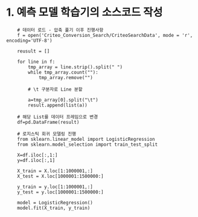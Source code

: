 # 1. 예측 모델 학습기의 소스코드 작성

        # 데이터 로드 - 압축 풀기 이후 진행사항
        f = open('Criteo_Conversion_Search/CriteoSearchData', mode = 'r', encoding='UTF-8')
        
        reusult = []

        for line in f:
            tmp_array = line.strip().split(" ")
            while tmp_array.count(""):
                tmp_array.remove("")

            # \t 구분자로 Line 분할

            a=tmp_array[0].split("\t")
            result.append(list(a))

        # 해당 List를 데이터 프레임으로 변경
        df=pd.DataFrame(result)
        
        # 로지스틱 회귀 모델링 진행 
        from sklearn.linear_model import LogisticRegression
        from sklearn.model_selection import train_test_split
        
        X=df.iloc[:,1:]
        y=df.iloc[:,1]
        
        X_train = X.loc[1:1000001,:]
        X_test = X.loc[1000001:1500000:]
        
        y_train = y.loc[1:1000001,:]
        y_test = y.loc[1000001:1500000:]
        
        model = LogisticRegression()
        model.fit(X_train, y_train)
        


